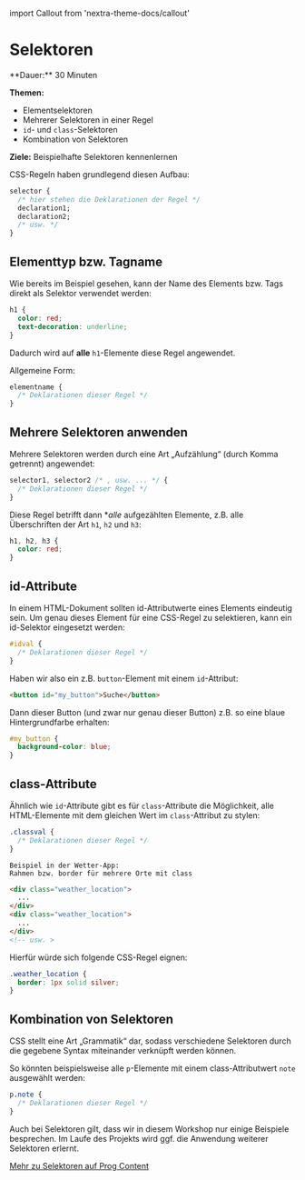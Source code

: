 import Callout from 'nextra-theme-docs/callout'

# Selektoren

<Callout>
  **Dauer:** 30 Minuten

  **Themen:**
  - Elementselektoren
  - Mehrerer Selektoren in einer Regel
  - `id`- und `class`-Selektoren
  - Kombination von Selektoren

  **Ziele:** Beispielhafte Selektoren kennenlernen
</Callout>

CSS-Regeln haben grundlegend diesen Aufbau:

```css
selector {
  /* hier stehen die Deklarationen der Regel */
  declaration1;
  declaration2;
  /* usw. */
}
```

## Elementtyp bzw. Tagname

Wie bereits im Beispiel gesehen, kann der Name des
Elements bzw. Tags direkt als Selektor verwendet werden:

```css
h1 {
  color: red;
  text-decoration: underline;
}
```

Dadurch wird auf **alle** `h1`-Elemente diese Regel 
angewendet.

Allgemeine Form:

```css 
elementname { 
  /* Deklarationen dieser Regel */
}
```

## Mehrere Selektoren anwenden

Mehrere Selektoren werden durch eine Art „Aufzählung“ 
(durch Komma getrennt) angewendet:

```css
selector1, selector2 /* , usw. ... */ {
  /* Deklarationen dieser Regel */
}
```

Diese Regel betrifft dann **alle* aufgezählten Elemente,
z.B. alle Überschriften der Art `h1`, `h2` und `h3`:

```css
h1, h2, h3 {
  color: red;
}
```

## id-Attribute

In einem HTML-Dokument sollten id-Attributwerte eines 
Elements eindeutig sein. Um genau dieses Element für eine 
CSS-Regel zu selektieren, kann ein id-Selektor eingesetzt 
werden:

```css
#idval {
  /* Deklarationen dieser Regel */
}
```

Haben wir also ein z.B. `button`-Element mit einem 
`id`-Attribut:

```html
<button id="my_button">Suche</button>
```

Dann dieser Button (und zwar nur genau dieser Button) 
z.B. so eine blaue Hintergrundfarbe erhalten:

```css
#my_button {
  background-color: blue;
}
```

## class-Attribute

Ähnlich wie `id`-Attribute gibt es für `class`-Attribute
die Möglichkeit, alle HTML-Elemente mit dem gleichen Wert
im `class`-Attribut zu stylen:

```css
.classval {
  /* Deklarationen dieser Regel */
}
```

```
Beispiel in der Wetter-App: 
Rahmen bzw. border für mehrere Orte mit class
```

```html
<div class="weather_location">
  ...
</div>
<div class="weather_location">
  ...
</div>
<!-- usw. >
```

Hierfür würde sich folgende CSS-Regel eignen:

```css
.weather_location {
  border: 1px solid silver;
}
```

## Kombination von Selektoren

CSS stellt eine Art „Grammatik“ dar, sodass verschiedene
Selektoren durch die gegebene Syntax miteinander
verknüpft werden können.

So könnten beispielsweise alle `p`-Elemente mit einem 
class-Attributwert `note` ausgewählt werden:

```css
p.note {
  /* Deklarationen dieser Regel */
}
```

<Callout type="warning">
Auch bei Selektoren gilt, dass wir in diesem
Workshop nur einige Beispiele besprechen. 
Im Laufe des Projekts wird ggf. die Anwendung 
weiterer Selektoren erlernt.
</Callout>

[Mehr zu Selektoren auf Prog Content](https://www.progcontent.com/css-kompakt/selektoren)